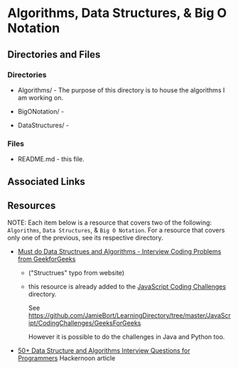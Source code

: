 # Algorithms, Data Structures, & Big O Notation

## Directories and Files

### Directories

- Algorithms/ - The purpose of this directory is to house the algorithms I am working on.

- BigONotation/ -

- DataStructures/ -

### Files

- README.md - this file.

## Associated Links

## Resources

NOTE: Each item below is a resource that covers two of the following: `Algorithms`, `Data Structures`, & `Big O Notation`. For a resource that covers only one of the previous, see its respective directory.

- [Must do Data Structrues and Algorithms - Interview Coding Problems from GeekforGeeks](https://github.com/Avinash987/Coding)

  - ("Structrues" typo from website)

  - this resource is already added to the [JavaScript Coding Challenges](https://github.com/JamieBort/LearningDirectory/tree/master/JavaScript/CodingChallenges) directory.

    See https://github.com/JamieBort/LearningDirectory/tree/master/JavaScript/CodingChallenges/GeeksForGeeks

    However it is possible to do the challenges in Java and Python too.

- [50+ Data Structure and Algorithms Interview Questions for Programmers](https://hackernoon.com/50-data-structure-and-algorithms-interview-questions-for-programmers-b4b1ac61f5b0) Hackernoon article
